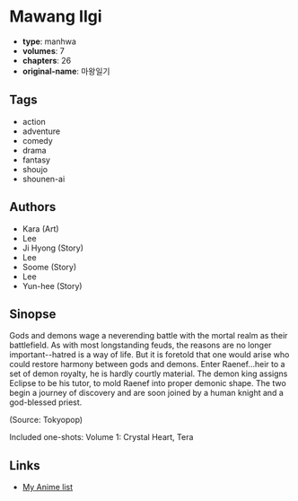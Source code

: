# Mawang Ilgi

-   **type**: manhwa
-   **volumes**: 7
-   **chapters**: 26
-   **original-name**: 마왕일기

## Tags

-   action
-   adventure
-   comedy
-   drama
-   fantasy
-   shoujo
-   shounen-ai

## Authors

-   Kara (Art)
-   Lee
-   Ji Hyong (Story)
-   Lee
-   Soome (Story)
-   Lee
-   Yun-hee (Story)

## Sinopse

Gods and demons wage a neverending battle with the mortal realm as their battlefield. As with most longstanding feuds, the reasons are no longer important--hatred is a way of life. But it is foretold that one would arise who could restore harmony between gods and demons. Enter Raenef...heir to a set of demon royalty, he is hardly courtly material. The demon king assigns Eclipse to be his tutor, to mold Raenef into proper demonic shape. The two begin a journey of discovery and are soon joined by a human knight and a god-blessed priest.

(Source: Tokyopop)

Included one-shots:
Volume 1: Crystal Heart, Tera

## Links

-   [My Anime list](https://myanimelist.net/manga/277/Mawang_Ilgi)
